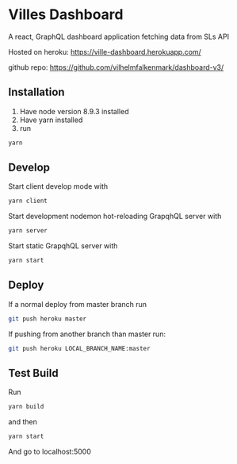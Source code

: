 # Villes Dashboard

A react, GraphQL dashboard application fetching data from SLs API

Hosted on heroku: https://ville-dashboard.herokuapp.com/

github repo: https://github.com/vilhelmfalkenmark/dashboard-v3/

## Installation

1.  Have node version 8.9.3 installed
2.  Have yarn installed
3.  run

```sh
yarn
```

## Develop

Start client develop mode with

```sh
yarn client
```

Start development nodemon hot-reloading GrapqhQL server with

```sh
yarn server
```

Start static GrapqhQL server with

```sh
yarn start
```

## Deploy

If a normal deploy from master branch run

```sh
git push heroku master
```

If pushing from another branch than master run:

```sh
git push heroku LOCAL_BRANCH_NAME:master
```

## Test Build

Run

```sh
yarn build
```

and then

```sh
yarn start
```

And go to localhost:5000
